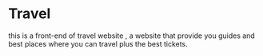 # Travel
this is a front-end of travel website , a website that provide you guides and best places where you can travel plus the best tickets. 
